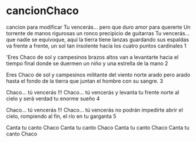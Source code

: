 # cancionChaco
cancion para modificar
 Tu vencerás… pero que duro amor para quererte
Un torrente de manos rigurosas
un ronco precipicio de guitarras
Tu vencerás…
que nadie se equivoque, aquí la tierra
tiene lanzas guardando sus espaldas
va frente a frente, un sol tan insolente
hacia los cuatro puntos cardinales
1

'Eres Chaco de sol y campesinos
brazos altos van a levantarte
hacia el tiempo final donde se duermen
un niño y una estrella de la mano
2

Eres Chaco de sol y campesinos
militante del viento norte arado
pero arado hasta el fondo de la tierra
que juntan el hombre con su sangre.
3

Chaco… tú vencerás !!!
Chaco… tú vencerás
y levanta tu frente norte al cielo
y será verdad tu enorme sueño
4

Chaco… tú vencerás !!!
Chaco… tú vencerás
no podrán impedirte
abrir el cielo,
rompiendo al fin, el río
en tu garganta
5

Canta tu canto Chaco
Canta tu canto Chaco
Canta tu canto Chaco
Canta tu canto Chaco
